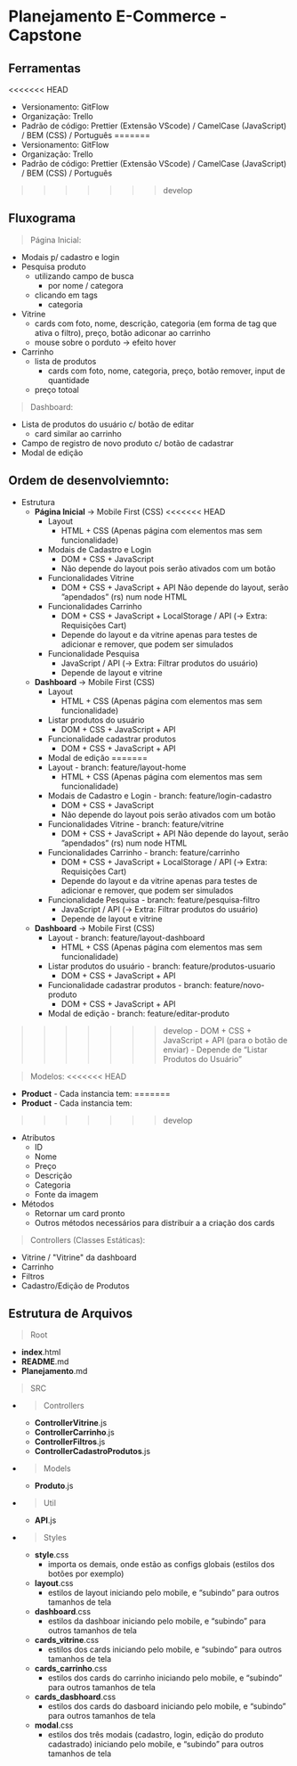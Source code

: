 # Planejamento E-Commerce - Capstone

## Ferramentas
<<<<<<< HEAD
- Versionamento: GitFlow
- Organização: Trello
- Padrão de código: Prettier (Extensão VScode) / CamelCase (JavaScript) / BEM (CSS) / Português
=======
- Versionamento: GitFlow
- Organização: Trello
- Padrão de código: Prettier (Extensão VScode) / CamelCase (JavaScript) / BEM (CSS) / Português
>>>>>>> develop

## Fluxograma
> Página Inicial:
- Modais p/ cadastro e login
- Pesquisa produto
  - utilizando campo de busca
    - por nome / categora 
  - clicando em tags
    - categoria
- Vitrine
  - cards com foto, nome, descrição, categoria (em forma de tag que ativa o filtro), preço, botão adiconar ao carrinho
  - mouse sobre o porduto -> efeito hover
- Carrinho
  - lista de produtos
    - cards com foto, nome, categoria, preço, botão remover, input de quantidade
  - preço totoal

> Dashboard:
- Lista de produtos do usuário c/ botão de editar
  - card similar ao carrinho
- Campo de registro de novo produto c/ botão de cadastrar
- Modal de edição

## Ordem de desenvolviemnto:
- Estrutura
  - **Página Inicial** -> Mobile First (CSS)
<<<<<<< HEAD
    - Layout 
      - HTML + CSS (Apenas página com elementos mas sem funcionalidade)
    - Modais de Cadastro e Login 
      - DOM + CSS + JavaScript
      - Não depende do layout pois serão ativados com um botão
    - Funcionalidades Vitrine
      - DOM + CSS + JavaScript + API
      Não depende do layout, serão ”apendados” (rs) num node HTML
    - Funcionalidades Carrinho
      - DOM + CSS + JavaScript + LocalStorage / API (-> Extra: Requisições Cart)
      - Depende do layout e da vitrine apenas para testes de adicionar e remover, que podem ser simulados
    - Funcionalidade Pesquisa
      - JavaScript / API (-> Extra: Filtrar produtos do usuário)
      - Depende de layout e vitrine
  - **Dashboard** -> Mobile First (CSS)
    - Layout
      - HTML + CSS (Apenas página com elementos mas sem funcionalidade)
    - Listar produtos do usuário
      - DOM + CSS + JavaScript + API
    - Funcionalidade cadastrar produtos
      - DOM + CSS + JavaScript + API
    - Modal de edição
=======
    - Layout - branch: feature/layout-home
      - HTML + CSS (Apenas página com elementos mas sem funcionalidade)
    - Modais de Cadastro e Login - branch: feature/login-cadastro
      - DOM + CSS + JavaScript
      - Não depende do layout pois serão ativados com um botão
    - Funcionalidades Vitrine - branch: feature/vitrine
      - DOM + CSS + JavaScript + API
      Não depende do layout, serão ”apendados” (rs) num node HTML
    - Funcionalidades Carrinho - branch: feature/carrinho
      - DOM + CSS + JavaScript + LocalStorage / API (-> Extra: Requisições Cart)
      - Depende do layout e da vitrine apenas para testes de adicionar e remover, que podem ser simulados
    - Funcionalidade Pesquisa - branch: feature/pesquisa-filtro
      - JavaScript / API (-> Extra: Filtrar produtos do usuário)
      - Depende de layout e vitrine
  - **Dashboard** -> Mobile First (CSS)
    - Layout - branch: feature/layout-dashboard
      - HTML + CSS (Apenas página com elementos mas sem funcionalidade)
    - Listar produtos do usuário - branch: feature/produtos-usuario
      - DOM + CSS + JavaScript + API
    - Funcionalidade cadastrar produtos - branch: feature/novo-produto
      - DOM + CSS + JavaScript + API
    - Modal de edição - branch: feature/editar-produto
>>>>>>> develop
      - DOM + CSS + JavaScript + API (para o botão de enviar)
      - Depende de “Listar Produtos do Usuário”

> Modelos:
<<<<<<< HEAD
- **Product** - Cada instancia tem:
=======
- **Product** - Cada instancia tem:
>>>>>>> develop
  - Atributos
    - ID 
    - Nome 
    - Preço 
    - Descrição 
    - Categoria
    - Fonte da imagem
  - Métodos
    - Retornar um card pronto
    - Outros métodos necessários para distribuir a a criação dos cards

> Controllers (Classes Estáticas):
- Vitrine / "Vitrine" da dashboard
- Carrinho
- Filtros
- Cadastro/Edição de Produtos


## Estrutura de Arquivos
> Root
- **index**.html
- **README**.md
- **Planejamento**.md
> SRC
- > Controllers
  - **ControllerVitrine**.js
  - **ControllerCarrinho**.js
  - **ControllerFiltros**.js
  - **ControllerCadastroProdutos**.js
- > Models
  - **Produto**.js
- > Util
  - **API**.js
- > Styles
  - **style**.css 
    - importa os demais, onde estão as configs globais (estilos dos botões por exemplo)
  - **layout**.css 
    - estilos de layout iniciando pelo mobile, e “subindo” para outros tamanhos de tela
  - **dashboard**.css 
    - estilos da dashboar iniciando pelo mobile, e “subindo” para outros tamanhos de tela
  - **cards_vitrine**.css 
    - estilos dos cards iniciando pelo mobile, e “subindo” para outros tamanhos de tela
  - **cards_carrinho**.css 
    - estilos dos cards do carrinho iniciando pelo mobile, e “subindo” para outros tamanhos de tela
  - **cards_dasbhoard**.css 
    - estilos dos cards do dasboard iniciando pelo mobile, e “subindo” para outros tamanhos de tela
  - **modal**.css 
    - estilos dos três modais (cadastro, login, edição do produto cadastrado) iniciando pelo mobile, e “subindo” para outros tamanhos de tela


